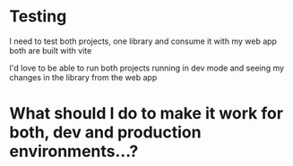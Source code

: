 # Testing

I need to test both projects, one library and consume it with my web app both are built with vite

I'd love to be able to run both projects running in dev mode and seeing my changes in the library from the web app

# What should I do to make it work for both, dev and production environments...?
